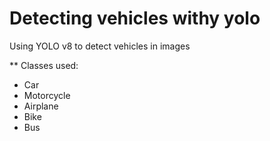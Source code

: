 # Detecting vehicles withy yolo

Using YOLO v8 to detect vehicles in images

** Classes used:
- Car
- Motorcycle
- Airplane
- Bike
- Bus

